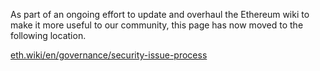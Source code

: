 As part of an ongoing effort to update and overhaul the Ethereum wiki to make it more useful to our community, this page has now moved to the following location.

[eth.wiki/en/governance/security-issue-process](https://eth.wiki/en/governance/security-issue-process)